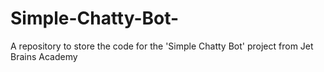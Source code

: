 # Simple-Chatty-Bot-
A repository to store the code for the 'Simple Chatty Bot' project from Jet Brains Academy
